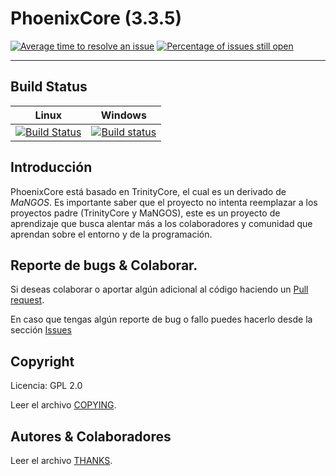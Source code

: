 ﻿# PhoenixCore (3.3.5)

[![Average time to resolve an issue](http://isitmaintained.com/badge/resolution/Phoenix-Core/PhoenixCore.svg)](http://isitmaintained.com/project/Phoenix-Core/PhoenixCore "Average time to resolve an issue") [![Percentage of issues still open](http://isitmaintained.com/badge/open/Phoenix-Core/PhoenixCore.svg)](http://isitmaintained.com/project/Phoenix-Core/PhoenixCore "Percentage of issues still open")

---

## Build Status

**Linux** | **Windows**
:-: | :-:
[![Build Status](https://travis-ci.org/Phoenix-Core/PhoenixCore.svg?branch=master)](https://travis-ci.org/Phoenix-Core/PhoenixCore) | [![Build status](https://ci.appveyor.com/api/projects/status/w9ew0jy1004wnlo4/branch/master?svg=true)](https://ci.appveyor.com/project/Kyanv/phoenixcore/branch/master)

## Introducción

PhoenixCore está basado en TrinityCore, el cual es un derivado de *MaNGOS*.
Es importante saber que el proyecto no intenta reemplazar a los proyectos padre (TrinityCore y MaNGOS),
este es un proyecto de aprendizaje que busca alentar más a los colaboradores y comunidad que aprendan
sobre el entorno y de la programación.


## Reporte de bugs &amp; Colaborar.

Si deseas colaborar o aportar algún adicional al código haciendo un [Pull request](https://github.com/Phoenix-Core/PhoenixCore/pulls).

En caso que tengas algún reporte de bug o fallo puedes hacerlo desde la sección [Issues](https://github.com/Phoenix-Core/PhoenixCore/issues)


## Copyright

Licencia: GPL 2.0

Leer el archivo [COPYING](COPYING).


## Autores &amp; Colaboradores

Leer el archivo [THANKS](THANKS).
